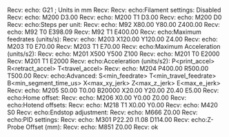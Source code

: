 Recv: echo:  G21    ; Units in mm
Recv: 
Recv: echo:Filament settings: Disabled
Recv: echo:  M200 D3.00
Recv: echo:  M200 T1 D3.00
Recv: echo:  M200 D0
Recv: echo:Steps per unit:
Recv: echo:  M92 X80.00 Y80.00 Z400.00
Recv: echo:  M92 T0 E398.09
Recv:   M92 T1 E400.00
Recv: echo:Maximum feedrates (units/s):
Recv: echo:  M203 X120.00 Y120.00 Z4.00
Recv: echo:  M203 T0 E70.00
Recv:   M203 T1 E70.00
Recv: echo:Maximum Acceleration (units/s2):
Recv: echo:  M201 X500 Y500 Z100
Recv: echo:  M201 T0 E2000
Recv:   M201 T1 E2000
Recv: echo:Acceleration (units/s2): P<print_accel> R<retract_accel> T<travel_accel>
Recv: echo:  M204 P400.00 R500.00 T500.00
Recv: echo:Advanced: S<min_feedrate> T<min_travel_feedrate> B<min_segment_time_us> X<max_xy_jerk> Z<max_z_jerk> E<max_e_jerk>
Recv: echo:  M205 S0.00 T0.00 B20000 X20.00 Y20.00 Z0.40 E5.00
Recv: echo:Home offset:
Recv: echo:  M206 X0.00 Y0.00 Z0.00
Recv: echo:Hotend offsets:
Recv: echo:  M218 T1 X0.00 Y0.00
Recv: echo:  M420 S0
Recv: echo:Endstop adjustment:
Recv: echo:  M666 Z0.00
Recv: echo:PID settings:
Recv: echo:  M301 P22.20 I1.08 D114.00
Recv: echo:Z-Probe Offset (mm):
Recv: echo:  M851 Z0.00
Recv: ok